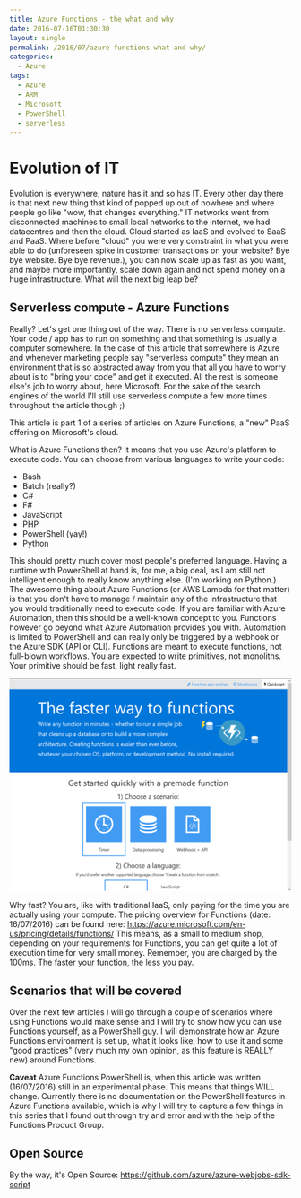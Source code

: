 ```yaml
---
title: Azure Functions - the what and why
date: 2016-07-16T01:30:30
layout: single
permalink: /2016/07/azure-functions-what-and-why/
categories:
  - Azure
tags:
  - Azure
  - ARM
  - Microsoft
  - PowerShell
  - serverless
---
```


# Evolution of IT

Evolution is everywhere, nature has it and so has IT. Every other day there is that next new thing that kind of popped up out of nowhere and where people go like "wow, that changes everything."
IT networks went from disconnected machines to small local networks to the internet, we had datacentres and then the cloud. Cloud started as IaaS and evolved to SaaS and PaaS.
Where before "cloud" you were very constraint in what you were able to do (unforeseen spike in customer transactions on your website? Bye bye website. Bye bye revenue.), you can now scale up as fast as you want, and maybe more importantly, scale down again and not spend money on a huge infrastructure.
What will the next big leap be?
<!--more-->

## Serverless compute - Azure Functions

Really? Let's get one thing out of the way. There is no serverless compute. Your code / app has to run on something and that something is usually a computer somewhere. In the case of this article that somewhere is Azure and whenever marketing people say "serverless compute" they mean an environment that is so abstracted away from you that all you have to worry about is to "bring your code" and get it executed.
All the rest is someone else's job to worry about, here Microsoft.
For the sake of the search engines of the world I'll still use serverless compute a few more times throughout the article though ;)

This article is part 1 of a series of articles on Azure Functions, a "new" PaaS offering on Microsoft's cloud.

What is Azure Functions then?
It means that you use Azure's platform to execute code. You can choose from various languages to write your code:

- Bash
- Batch (really?)
- C#
- F#
- JavaScript
- PHP
- PowerShell (yay!)
- Python

This should pretty much cover most people's preferred language. Having a runtime with PowerShell at hand is, for me, a big deal, as I am still not intelligent enough to really know anything else. (I'm working on Python.)
The awesome thing about Azure Functions (or AWS Lambda for that matter) is that you don't have to manage / maintain any of the infrastructure that you would traditionally need to execute code.
If you are familiar with Azure Automation, then this should be a well-known concept to you.
Functions however go beyond what Azure Automation provides you with. Automation is limited to PowerShell and can really only be triggered by a webhook or the Azure SDK (API or CLI). 
Functions are meant to execute functions, not full-blown workflows. You are expected to write primitives, not monoliths. Your primitive should be fast, light really fast. 

![Azure Functions overview](/media/2016/07/azure_functions_overview.png)

Why fast? You are, like with traditional IaaS, only paying for the time you are actually using your compute. The pricing overview for Functions (date: 16/07/2016) can be found here: <https://azure.microsoft.com/en-us/pricing/details/functions/>
This means, as a small to medium shop, depending on your requirements for Functions, you can get quite a lot of execution time for very small money.
Remember, you are charged by the 100ms. The faster your function, the less you pay. 

## Scenarios that will be covered

Over the next few articles I will go through a couple of scenarios where using Functions would make sense and I will try to show how you can use Functions yourself, as a PowerShell guy.
I will demonstrate how an Azure Functions environment is set up, what it looks like, how to use it and some "good practices" (very much my own opinion, as this feature is REALLY new) around Functions.

**Caveat**
Azure Functions PowerShell is, when this article was written (16/07/2016) still in an experimental phase. This means that things WILL change. Currently there is no documentation on the PowerShell features in Azure Functions available, which is why I will try to capture a few things in this series that I found out through try and error and with the help of the Functions Product Group.

## Open Source

By the way, it's Open Source: <https://github.com/azure/azure-webjobs-sdk-script> 

